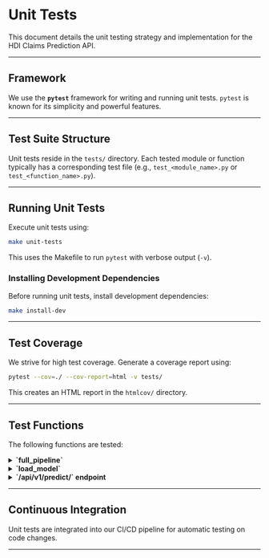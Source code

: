 # Unit Tests

This document details the unit testing strategy and implementation for the HDI Claims Prediction API.

---

## Framework

We use the **`pytest`** framework for writing and running unit tests. `pytest` is known for its simplicity and powerful features.

---

## Test Suite Structure

Unit tests reside in the `tests/` directory. Each tested module or function typically has a corresponding test file (e.g., `test_<module_name>.py` or `test_<function_name>.py`).

---

## Running Unit Tests

Execute unit tests using:
```bash
make unit-tests
```
This uses the Makefile to run `pytest` with verbose output (`-v`).

### Installing Development Dependencies
Before running unit tests, install development dependencies:
```bash
make install-dev
```

---

## Test Coverage

We strive for high test coverage. Generate a coverage report using:
```bash
pytest --cov=./ --cov-report=html -v tests/
```
This creates an HTML report in the `htmlcov/` directory.

---

## Test Functions

The following functions are tested:

<details>
<summary><b>`full_pipeline`</b></summary>
<p>This test ensures that the `full_pipeline` function correctly preprocesses data and handles missing values. It checks for the presence of the `log_total_piezas` column and ensures no null values remain after imputation.</p>
</details>

<details>
<summary><b>`load_model`</b></summary>
<p>This test verifies that the `load_model` function successfully loads the trained machine learning model.</p>
</details>

<details>
<summary><b>`/api/v1/predict/` endpoint</b></summary>
<p>This test sends a POST request to the `/api/v1/predict/` endpoint and checks for a successful response (200 OK) and the presence of the `prediccion` field in the JSON response. It uses `fastapi.testclient.TestClient`.</p>
</details>

---

## Continuous Integration

Unit tests are integrated into our CI/CD pipeline for automatic testing on code changes.

---